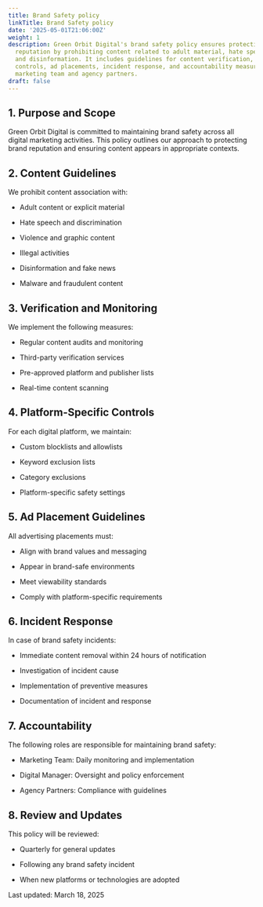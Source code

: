 ```yaml
---
title: Brand Safety policy
linkTitle: Brand Safety policy
date: '2025-05-01T21:06:00Z'
weight: 1
description: Green Orbit Digital's brand safety policy ensures protection of brand
  reputation by prohibiting content related to adult material, hate speech, violence,
  and disinformation. It includes guidelines for content verification, platform-specific
  controls, ad placements, incident response, and accountability measures for the
  marketing team and agency partners.
draft: false
---
```



## 1. Purpose and Scope

Green Orbit Digital is committed to maintaining brand safety across all digital marketing activities. This policy outlines our approach to protecting brand reputation and ensuring content appears in appropriate contexts.

## 2. Content Guidelines

We prohibit content association with:

- Adult content or explicit material

- Hate speech and discrimination

- Violence and graphic content

- Illegal activities

- Disinformation and fake news

- Malware and fraudulent content

## 3. Verification and Monitoring

We implement the following measures:

- Regular content audits and monitoring

- Third-party verification services

- Pre-approved platform and publisher lists

- Real-time content scanning

## 4. Platform-Specific Controls

For each digital platform, we maintain:

- Custom blocklists and allowlists

- Keyword exclusion lists

- Category exclusions

- Platform-specific safety settings

## 5. Ad Placement Guidelines

All advertising placements must:

- Align with brand values and messaging

- Appear in brand-safe environments

- Meet viewability standards

- Comply with platform-specific requirements

## 6. Incident Response

In case of brand safety incidents:

- Immediate content removal within 24 hours of notification

- Investigation of incident cause

- Implementation of preventive measures

- Documentation of incident and response

## 7. Accountability

The following roles are responsible for maintaining brand safety:

- Marketing Team: Daily monitoring and implementation

- Digital Manager: Oversight and policy enforcement

- Agency Partners: Compliance with guidelines

## 8. Review and Updates

This policy will be reviewed:

- Quarterly for general updates

- Following any brand safety incident

- When new platforms or technologies are adopted

Last updated: March 18, 2025